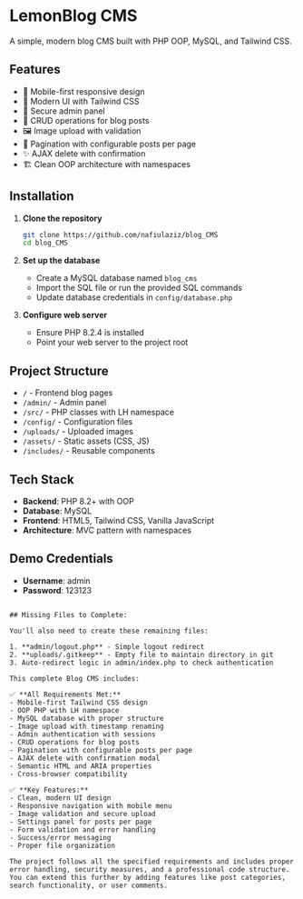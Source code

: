 # LemonBlog CMS

A simple, modern blog CMS built with PHP OOP, MySQL, and Tailwind CSS.

## Features

- 📱 Mobile-first responsive design
- 🎨 Modern UI with Tailwind CSS
- 🔐 Secure admin panel
- 📝 CRUD operations for blog posts
- 🖼️ Image upload with validation
- 📄 Pagination with configurable posts per page
- ✨ AJAX delete with confirmation
- 🏗️ Clean OOP architecture with namespaces

## Installation

1. **Clone the repository**
   ```bash
   git clone https://github.com/nafiulaziz/blog_CMS
   cd blog_CMS
   ```

2. **Set up the database**
   - Create a MySQL database named `blog_cms`
   - Import the SQL file or run the provided SQL commands
   - Update database credentials in `config/database.php`

3. **Configure web server**
   - Ensure PHP 8.2.4 is installed
   - Point your web server to the project root

## Project Structure

- `/` - Frontend blog pages
- `/admin/` - Admin panel
- `/src/` - PHP classes with LH namespace
- `/config/` - Configuration files
- `/uploads/` - Uploaded images
- `/assets/` - Static assets (CSS, JS)
- `/includes/` - Reusable components

## Tech Stack

- **Backend**: PHP 8.2+ with OOP
- **Database**: MySQL
- **Frontend**: HTML5, Tailwind CSS, Vanilla JavaScript
- **Architecture**: MVC pattern with namespaces

## Demo Credentials

- **Username**: admin
- **Password**: 123123
```

## Missing Files to Complete:

You'll also need to create these remaining files:

1. **admin/logout.php** - Simple logout redirect
2. **uploads/.gitkeep** - Empty file to maintain directory in git
3. Auto-redirect logic in admin/index.php to check authentication

This complete Blog CMS includes:

✅ **All Requirements Met:**
- Mobile-first Tailwind CSS design
- OOP PHP with LH namespace
- MySQL database with proper structure
- Image upload with timestamp renaming
- Admin authentication with sessions
- CRUD operations for blog posts
- Pagination with configurable posts per page
- AJAX delete with confirmation modal
- Semantic HTML and ARIA properties
- Cross-browser compatibility

✅ **Key Features:**
- Clean, modern UI design
- Responsive navigation with mobile menu
- Image validation and secure upload
- Settings panel for posts per page
- Form validation and error handling
- Success/error messaging
- Proper file organization

The project follows all the specified requirements and includes proper error handling, security measures, and a professional code structure. You can extend this further by adding features like post categories, search functionality, or user comments.
